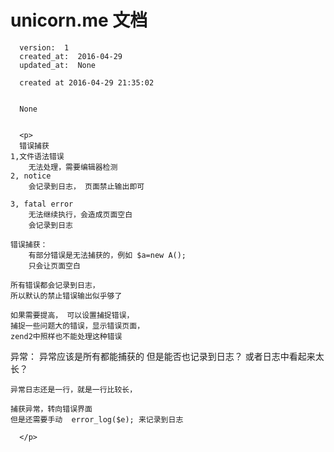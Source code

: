 
  # unicorn.me 文档

      version:  1
      created_at:  2016-04-29
      updated_at:  None

      created at 2016-04-29 21:35:02 


      None


      <p>
      错误捕获
	1,文件语法错误
		无法处理，需要编辑器检测
	2, notice 
		会记录到日志， 页面禁止输出即可

	3, fatal error
		无法继续执行，会造成页面空白
		会记录到日志

	错误捕获：
		有部分错误是无法捕获的，例如 $a=new A();
		只会让页面空白

	所有错误都会记录到日志，
	所以默认的禁止错误输出似乎够了

	如果需要提高， 可以设置捕捉错误，
	捕捉一些问题大的错误，显示错误页面，
	zend2中照样也不能处理这种错误


异常：
	异常应该是所有都能捕获的
	但是能否也记录到日志？ 或者日志中看起来太长？

	异常日志还是一行，就是一行比较长，
	
	捕获异常，转向错误界面
	但是还需要手动  error_log($e); 来记录到日志

      </p>

  